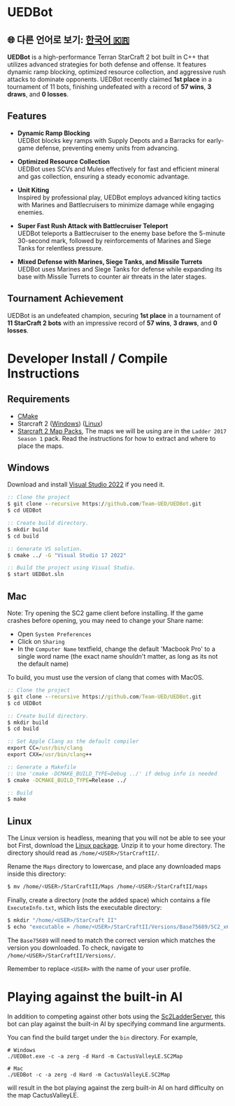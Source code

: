 # UEDBot

## 🌐 다른 언어로 보기: [한국어 🇰🇷](./README.ko.md)

**UEDBot** is a high-performance Terran StarCraft 2 bot built in C++ that utilizes advanced strategies for both defense and offense. It features dynamic ramp blocking, optimized resource collection, and aggressive rush attacks to dominate opponents. UEDBot recently claimed **1st place** in a tournament of 11 bots, finishing undefeated with a record of **57 wins**, **3 draws**, and **0 losses**.

## Features

- **Dynamic Ramp Blocking**  
  UEDBot blocks key ramps with Supply Depots and a Barracks for early-game defense, preventing enemy units from advancing.

- **Optimized Resource Collection**  
  UEDBot uses SCVs and Mules effectively for fast and efficient mineral and gas collection, ensuring a steady economic advantage.

- **Unit Kiting**  
  Inspired by professional play, UEDBot employs advanced kiting tactics with Marines and Battlecruisers to minimize damage while engaging enemies.

- **Super Fast Rush Attack with Battlecruiser Teleport**  
  UEDBot teleports a Battlecruiser to the enemy base before the 5-minute 30-second mark, followed by reinforcements of Marines and Siege Tanks for relentless pressure.

- **Mixed Defense with Marines, Siege Tanks, and Missile Turrets**  
  UEDBot uses Marines and Siege Tanks for defense while expanding its base with Missile Turrets to counter air threats in the later stages.

## Tournament Achievement

UEDBot is an undefeated champion, securing **1st place** in a tournament of **11 StarCraft 2 bots** with an impressive record of **57 wins**, **3 draws**, and **0 losses**.


# Developer Install / Compile Instructions
## Requirements
* [CMake](https://cmake.org/download/)
* Starcraft 2 ([Windows](https://starcraft2.com/en-us/)) ([Linux](https://github.com/Blizzard/s2client-proto#linux-packages)) 
* [Starcraft 2 Map Packs](https://github.com/Blizzard/s2client-proto#map-packs), The maps we will be using are in the `Ladder 2017 Season 1` pack. Read the instructions for how to extract and where to place the maps.

## Windows

Download and install [Visual Studio 2022](https://www.visualstudio.com/downloads/) if you need it.

```bat
:: Clone the project
$ git clone --recursive https://github.com/Team-UED/UEDBot.git
$ cd UEDBot

:: Create build directory.
$ mkdir build
$ cd build

:: Generate VS solution.
$ cmake ../ -G "Visual Studio 17 2022"

:: Build the project using Visual Studio.
$ start UEDBot.sln
```

## Mac

Note: Try opening the SC2 game client before installing. If the game crashes before opening, you may need to change your Share name:
* Open `System Preferences`
* Click on `Sharing`
* In the `Computer Name` textfield, change the default 'Macbook Pro' to a single word name (the exact name shouldn't matter, as long as its not the default name)

To build, you must use the version of clang that comes with MacOS. 
```bat
:: Clone the project
$ git clone --recursive https://github.com/Team-UED/UEDBot.git
$ cd UEDBot

:: Create build directory.
$ mkdir build
$ cd build

:: Set Apple Clang as the default compiler
export CC=/usr/bin/clang
export CXX=/usr/bin/clang++

:: Generate a Makefile
:: Use 'cmake -DCMAKE_BUILD_TYPE=Debug ../' if debug info is needed
$ cmake -DCMAKE_BUILD_TYPE=Release ../

:: Build
$ make
```

## Linux
The Linux version is headless, meaning that you will not be able to see your bot 
First, download the [Linux package](https://github.com/Blizzard/s2client-proto#linux-packages).
Unzip it to your home directory. 
The directory should read as `/home/<USER>/StarCraftII/`.

Rename the `Maps` directory to lowercase, and place any downloaded maps inside this directory:
```bash
$ mv /home/<USER>/StarCraftII/Maps /home/<USER>/StarCraftII/maps
```

Finally, create a directory (note the added space) which contains a file `ExecuteInfo.txt`, which lists the executable directory:
```bash
$ mkdir "/home/<USER>/StarCraft II"
$ echo "executable = /home/<USER>/StarCraftII/Versions/Base75689/SC2_x64" > "/home/<USER>/StarCraft II/ExecuteInfo.txt"
```
The `Base75689` will need to match the correct version which matches the version you downloaded. To check, navigate to `/home/<USER>/StarCraftII/Versions/`.

Remember to replace `<USER>` with the name of your user profile.

# Playing against the built-in AI

In addition to competing against other bots using the [Sc2LadderServer](https://github.com/solinas/Sc2LadderServer), this bot can play against the built-in
AI by specifying command line argurments.

You can find the build target under the `bin` directory. For example,

```
# Windows
./UEDBot.exe -c -a zerg -d Hard -m CactusValleyLE.SC2Map

# Mac
./UEDBot -c -a zerg -d Hard -m CactusValleyLE.SC2Map
```

will result in the bot playing against the zerg built-in AI on hard difficulty on the map CactusValleyLE.
